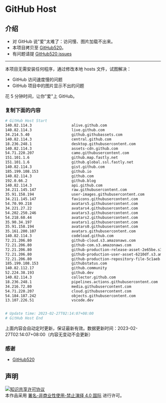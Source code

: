 # GitHub Host
## 介绍
- 对 GitHub 说"爱"太难了：访问慢、图片加载不出来。
- 本项目拷贝至 [GitHub520](https://github.com/521xueweihan/GitHub520)。
- 有问题请提 [GitHub520 issues](https://github.com/521xueweihan/GitHub520/issues/new)

---

本项目无需安装任何程序，通过修改本地 hosts 文件，试图解决：
- GitHub 访问速度慢的问题
- GitHub 项目中的图片显示不出的问题

花 5 分钟时间，让你"爱"上 GitHub。

### 复制下面的内容
```bash
# GitHub Host Start
140.82.114.3                  alive.github.com
140.82.114.3                  live.github.com
34.214.5.40                   github.githubassets.com
140.82.114.3                  central.github.com
18.236.248.1                  desktop.githubusercontent.com
140.82.114.3                  assets-cdn.github.com
54.71.220.207                 camo.githubusercontent.com
151.101.1.6                   github.map.fastly.net
151.101.1.6                   github.global.ssl.fastly.net
140.82.114.3                  gist.github.com
185.199.108.153               github.io
140.82.114.3                  github.com
192.0.66.2                    github.blog
140.82.114.3                  api.github.com
34.211.145.147                raw.githubusercontent.com
35.91.158.194                 user-images.githubusercontent.com
34.211.145.147                favicons.githubusercontent.com
54.70.99.218                  avatars5.githubusercontent.com
34.221.27.22                  avatars4.githubusercontent.com
54.202.250.246                avatars3.githubusercontent.com
54.218.60.44                  avatars2.githubusercontent.com
35.90.34.197                  avatars1.githubusercontent.com
35.91.158.194                 avatars0.githubusercontent.com
35.161.200.107                avatars.githubusercontent.com
140.82.114.3                  codeload.github.com
72.21.206.80                  github-cloud.s3.amazonaws.com
72.21.206.80                  github-com.s3.amazonaws.com
72.21.206.80                  github-production-release-asset-2e65be.s3.amazonaws.com
72.21.206.80                  github-production-user-asset-6210df.s3.amazonaws.com
72.21.206.80                  github-production-repository-file-5c1aeb.s3.amazonaws.com
185.199.108.153               githubstatus.com
140.82.112.17                 github.community
52.224.38.193                 github.dev
140.82.114.3                  collector.github.com
18.236.248.1                  pipelines.actions.githubusercontent.com
34.216.72.80                  media.githubusercontent.com
54.71.220.207                 cloud.githubusercontent.com
54.184.187.242                objects.githubusercontent.com
13.107.226.51                 vscode.dev


# Update time: 2023-02-27T02:14:07+08:00
# GitHub Host End

```
上面内容会自动定时更新，保证最新有效。数据更新时间：2023-02-27T02:14:07+08:00（内容无变动不会更新）

### 感谢

- [GitHub520](https://github.com/521xueweihan/GitHub520)

## 声明
<a rel="license" href="https://creativecommons.org/licenses/by-nc-nd/4.0/deed.zh"><img alt="知识共享许可协议" style="border-width: 0" src="https://licensebuttons.net/l/by-nc-nd/4.0/88x31.png"></a><br>本作品采用 <a rel="license" href="https://creativecommons.org/licenses/by-nc-nd/4.0/deed.zh">署名-非商业性使用-禁止演绎 4.0 国际</a> 进行许可。